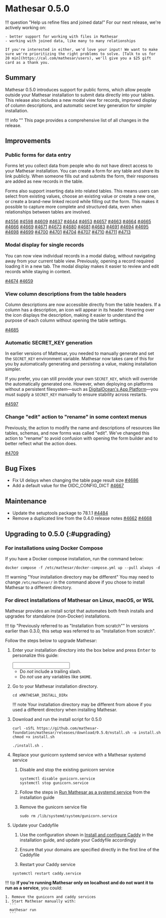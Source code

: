 # Mathesar 0.5.0

!!! question "Help us refine files and joined data!"
	For our next release, we're actively working on:

	- better support for working with files in Mathesar
	- working with joined data, like many to many relationships

	If you're interested in either, we'd love your input! We want to make sure we're prioritizing the right problems to solve. [Talk to us for 20 min](https://cal.com/mathesar/users), we'll give you a $25 gift card as a thank you.

## Summary

Mathesar 0.5.0 introduces support for public forms, which allow people outside your Mathesar installation to submit data directly into your tables. This release also includes a new modal view for records, improved display of column descriptions, and automatic secret key generation for simpler installation.

!!! info ""
	This page provides a comprehensive list of all changes in the release.

## Improvements


### Public forms for data entry

Forms let you collect data from people who do not have direct access to your Mathesar installation. You can create a form for any table and share its link publicly. When someone fills out and submits the form, their responses are added as new records in the table.

Forms also support inserting data into related tables. This means users can select from existing values, choose an existing value or create a new one, or create a brand-new linked record while filling out the form. This makes it possible to capture more complete and structured data, even when relationships between tables are involved.

[#4556](https://github.com/mathesar-foundation/mathesar/pull/4556 "ARCHIVE: Original Row Seeker Prototype") [#4598](https://github.com/mathesar-foundation/mathesar/pull/4598 "Forms backend - Add RPC method to fetch table & column info for form fields") [#4609](https://github.com/mathesar-foundation/mathesar/pull/4609 "Forms frontend") [#4637](https://github.com/mathesar-foundation/mathesar/pull/4637 "Implement Row Seeker within Forms") [#4644](https://github.com/mathesar-foundation/mathesar/pull/4644 "Forms backend - Re-enable forms & remove reverse_fk field type") [#4653](https://github.com/mathesar-foundation/mathesar/pull/4653 "Bump form-data from 4.0.0 to 4.0.4 in /mathesar_ui") [#4657](https://github.com/mathesar-foundation/mathesar/pull/4657 "Implement `forms.submit` RPC method") [#4663](https://github.com/mathesar-foundation/mathesar/pull/4663 "Make TableStructure store hold all structural info and remove TabularData store dependencies (Split from #4609)") [#4664](https://github.com/mathesar-foundation/mathesar/pull/4664 "Separate out common data for anonymous pages (Split from #4609)") [#4665](https://github.com/mathesar-foundation/mathesar/pull/4665 "Make certain components common, general improvements (Split from #4609)") [#4666](https://github.com/mathesar-foundation/mathesar/pull/4666 "Remove sharing specific logic that is no longer used (Split from #4609)") [#4669](https://github.com/mathesar-foundation/mathesar/pull/4669 "Disallow paste into most PK cells") [#4671](https://github.com/mathesar-foundation/mathesar/pull/4671 "Form backend unblockers") [#4673](https://github.com/mathesar-foundation/mathesar/pull/4673 "Forms feature (WIP)") [#4680](https://github.com/mathesar-foundation/mathesar/pull/4680 "Check form permissions before `get`, `get_source_info` and `submit`") [#4681](https://github.com/mathesar-foundation/mathesar/pull/4681 "Forms management UI in Schema page (Split from #4609)") [#4683](https://github.com/mathesar-foundation/mathesar/pull/4683 "Forms replace is patch") [#4691](https://github.com/mathesar-foundation/mathesar/pull/4691 "Forms permission check fix") [#4694](https://github.com/mathesar-foundation/mathesar/pull/4694 "Sort form fields via drag and drop") [#4695](https://github.com/mathesar-foundation/mathesar/pull/4695 "Form row seeker integration improvements") [#4698](https://github.com/mathesar-foundation/mathesar/pull/4698 "Improve responsive behavior of shared form fill-out page") [#4699](https://github.com/mathesar-foundation/mathesar/pull/4699 "Handle FK field interaction behavior for Forms") [#4700](https://github.com/mathesar-foundation/mathesar/pull/4700 "Forms: Throw exception while inserting into a column with fks constraints on multiple columns") [#4701](https://github.com/mathesar-foundation/mathesar/pull/4701 "Forms - Improve error states") [#4704](https://github.com/mathesar-foundation/mathesar/pull/4704 "Remove stale nested fields, implement utility for dynamic nested derived stores") [#4707](https://github.com/mathesar-foundation/mathesar/pull/4707 "Forms polish") [#4710](https://github.com/mathesar-foundation/mathesar/pull/4710 "Forms: cleanup styles, add inspector button") [#4711](https://github.com/mathesar-foundation/mathesar/pull/4711 "Forms post-submission views") [#4713](https://github.com/mathesar-foundation/mathesar/pull/4713 "Forms: UX fixes")


### Modal display for single records

You can now view individual records in a modal dialog, without navigating away from your current table view. Previously, opening a record required loading it in a new tab. The modal display makes it easier to review and edit records while staying in context.

[#4674](https://github.com/mathesar-foundation/mathesar/pull/4674 "Modal record view") [#4659](https://github.com/mathesar-foundation/mathesar/pull/4659 "Improve focus behavior for modals")

### View column descriptions from the table headers

Column descriptions are now accessible directly from the table headers. If a column has a description, an icon will appear in its header. Hovering over the icon displays the description, making it easier to understand the purpose of each column without opening the table settings.

[#4685](https://github.com/mathesar-foundation/mathesar/pull/4685 "Display column descriptions in column header cells")

### Automatic SECRET_KEY generation

In earlier versions of Mathesar, you needed to manually generate and set the `SECRET_KEY` environment variable. Mathesar now takes care of this for you by automatically generating and persisting a value, making installation simpler.

If you prefer, you can still provide your own `SECRET_KEY`, which will override the automatically generated one. However, when deploying on platforms without a persistent filesystem—such as [DigitalOcean's App Platform](../administration/install-digitalocean.md)—you must supply a `SECRET_KEY` manually to ensure stability across restarts.

[#4597](https://github.com/mathesar-foundation/mathesar/pull/4597 "Generate and persist `SECRET_KEY` by default")

### Change "edit" action to "rename" in some context menus

Previously, the action to modify the name and descriptions of resources like tables, schemas, and now forms was called "edit". We've changed this action to "rename" to avoid confusion with opening the form builder and to better reflect what the action does.

[#4709](https://github.com/mathesar-foundation/mathesar/pull/4709 "Change some UI terminology from edit to rename")

## Bug Fixes

- Fix UI delays when changing the table page result size [#4686](https://github.com/mathesar-foundation/mathesar/pull/4686 "Fix UI hang issues")
- Add a default value for the OIDC_CONFIG_DICT [#4667](https://github.com/mathesar-foundation/mathesar/pull/4667 "Add default for OIDC_CONFIG_DICT")

## Maintenance

- Update the setuptools package to 78.1.1 [#4484](https://github.com/mathesar-foundation/mathesar/pull/4484 "Bump setuptools from 75.5.0 to 78.1.1 in /docs")
- Remove a duplicated line from the 0.4.0 release notes [#4662](https://github.com/mathesar-foundation/mathesar/pull/4662 "Removed duplicate line.") [#4668](https://github.com/mathesar-foundation/mathesar/pull/4668 "Merge pull request #4662 from mathesar-foundation/kgodey-patch-1")


## Upgrading to 0.5.0 {:#upgrading}

### For installations using Docker Compose

If you have a Docker compose installation, run the command below:

```
docker compose -f /etc/mathesar/docker-compose.yml up --pull always -d
```

!!! warning "Your installation directory may be different"
    You may need to change `/etc/mathesar/` in the command above if you chose to install Mathesar to a different directory.

### For direct installations of Mathesar on Linux, macOS, or WSL

Mathesar provides an install script that automates both fresh installs and upgrades for standalone (non-Docker) installations.

!!! tip "Previously referred to as "Installation from scratch""
    In versions earlier than 0.3.0, this setup was referred to as "Installation from scratch".

Follow the steps below to upgrade Mathesar:


1. Enter your installation directory into the box below and press <kbd>Enter</kbd> to personalize this guide:

    <input data-input-for="MATHESAR_INSTALL_DIR" aria-label="Your Mathesar installation directory"/>

    - Do _not_ include a trailing slash.
    - Do _not_ use any variables like `$HOME`.

2.  Go to your Mathesar installation directory.

    ```
    cd xMATHESAR_INSTALL_DIRx
    ```

    !!! note
        Your installation directory may be different from above if you used a different directory when installing Mathesar.

3. Download and run the install script for 0.5.0
    ```
    curl -sSfL https://github.com/mathesar-foundation/mathesar/releases/download/0.5.0/nstall.sh -o install.sh
    chmod +x install.sh

    ./install.sh .
    ```

4. Replace your gunicorn systemd service with a Mathesar systemd service

    1. Disable and stop the existing gunicorn service
        ```
        systemctl disable gunicorn.service
        systemctl stop gunicorn.service
        ```

    2. Follow the steps in [Run Mathesar as a systemd service](../administration/install-from-scratch.md#run-mathesar-as-a-systemd-service) from the installation guide

    3. Remove the gunicorn service file
        ```
        sudo rm /lib/systemd/system/gunicorn.service
        ```

5. Update your Caddyfile

    1. Use the configuration shown in [Install and configure Caddy](.md#install-and-configure-caddy) in the installation guide, and update your Caddyfile accordingly

    2. Ensure that your domains are specified directly in the first line of the Caddyfile

    3. Restart your Caddy service
      ```
      systemctl restart caddy.service
      ```

!!! tip
    **If you're running Mathesar only on localhost and do not want it to run as a service**, you could:

    1. Remove the gunicorn and caddy services
    1. Start Mathesar manually with:
      ```
      mathesar run
      ```
